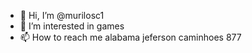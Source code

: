 - 👋 Hi, I’m @murilosc1
- 👀 I’m interested in games
- 📫 How to reach me alabama jeferson caminhoes 877

<!---
I JUST WANNA A PIZZA ROLL
--->
